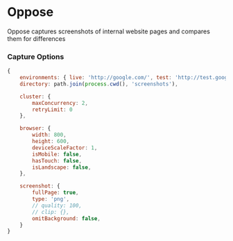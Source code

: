# Oppose

Oppose captures screenshots of internal website pages and compares them for differences


### Capture Options

```js
{
    environments: { live: 'http://google.com/', test: 'http://test.google.com/' },
    directory: path.join(process.cwd(), 'screenshots'),

    cluster: {
        maxConcurrency: 2,
        retryLimit: 0
    },

    browser: {
        width: 800,
        height: 600,
        deviceScaleFactor: 1,
        isMobile: false,
        hasTouch: false,
        isLandscape: false,
    },

    screenshot: {
        fullPage: true,
        type: 'png',
        // quality: 100,
        // clip: {},
        omitBackground: false,
    }
}
```